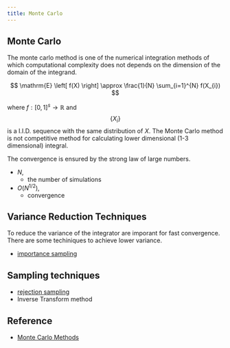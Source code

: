 ```yaml
---
title: Monte Carlo
---
```


## Monte Carlo
The monte carlo method is one of the numerical integration methods of which computational complexity does not depends on the dimension of the domain of the integrand.

$$
    \mathrm{E}
    \left[
        f(X)
    \right]
    \approx
    \frac{1}{N}
    \sum_{i=1}^{N}
        f(X_{i})
$$

where $f: [0, 1]^{s} \rightarrow \mathbb{R}$ and $$\{X_{i}\}$$ is a I.I.D. sequence with the same distribution of $X$.
The Monte Carlo method is not competitive method for calculating lower dimensional (1-3 dimensional) integral.

The convergence is ensured by the strong law of large numbers.

* $N$,
    * the number of simulations
* $O(N^{1/2})$,
    * convergence

## Variance Reduction Techniques
To reduce the variance of the integrator are imporant for fast convergence.
There are some techiniques to achieve lower variance.

* <a href="{{ site.baseurl }}/math/monte_carlo/importance_sampling.html">importance sampling</a>

## Sampling techniques
* <a href="{{ site.baseurl }}/math/monte_carlo/rejection_sampling.html">rejection sampling</a>
* Inverse Transform method

## Reference
* [Monte Carlo Methods](https://www.unige.ch/sciences/astro/files/2713/8971/4086/3_Paltani_MonteCarlo.pdf)
